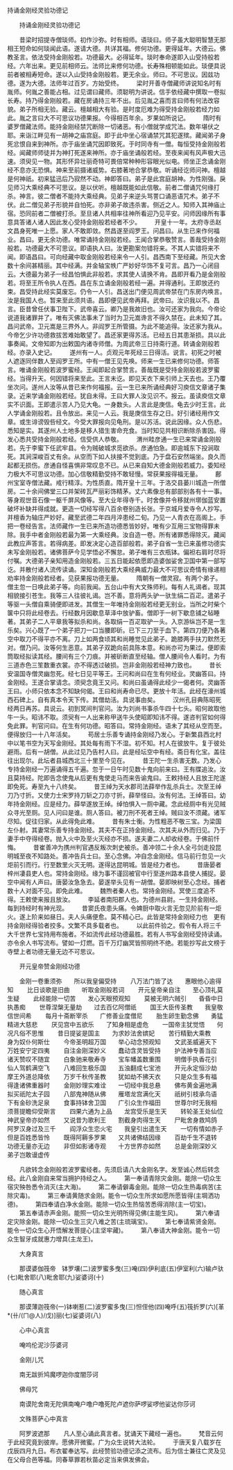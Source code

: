   持诵金刚经灵验功德记
　　




　　持诵金刚经灵验功德记

　　昔梁时招提寺僧琰师。初作沙弥。时有相师。语琰曰。师子虽大聪明智慧无那相王短命如何琰闻此语。遂请大德。共详其福。修何功德。更得延年。大德云。佛教圣言。依法受持金刚般若。功德最大。必得延年。琰时奉命遂即入山受持般若经。六年出来。更见前相师云。法师比来修何功德。长寿殊相顿能如此。琰便具说前者被相寿短命。遂以入山受持金刚般若。更无余业。师曰。不可思议。因兹功德。遂为大德。法师年过百岁。方始受终。
　　梁时开善寺僧藏师讲说知名时有胤师。何胤之善能占相。过见谓曰藏师。须聪明为讲说。信手依经藏中撰取一卷拟长寿。持乃得金刚般若。藏在房诵持三年不出。后见胤之喜而言曰师有何法改容貌。弟子所相无验。藏云。檀越相大有验。是时度厄难为得受持金刚般若经力如此。胤之言曰大不可思议功德果报。今得相百年余。岁果如所说记。
　　隋时有婆罗僧藏法师。能持金刚经禁咒断除一切诸恶。有小僧就学成咒法。数年堪伏之耶。来诣江畔见有一胡神之庙宫庭。即于此中坐心宿诵禁咒其犯遂殡。藏闻弟子身死忿恨自来到神所。亦于庙坐诵咒因即致死。于时同寺有一僧。每恒受持金刚般若经。闻藏师师徒并为神打死遂来神所。亦于庙坐诵般若经。至夜来闻有风声极大迅速。须臾见一物。其形怀异壮丽奇特可畏倍常种种形容眼光似电。师坐正念诵金刚经不息亦无恐惧。神来至前摄诸威势。右膝著地合掌恭敬。听诵经讫师问神。檀越是何神祇。初来猛迅后乃寂然不动。神即答曰。弟子是此宫庭胡神。为性刚强。戾见师习大乘经典不可思议。是以伏听。檀越既能如此信敬。前者二僧诵咒何缘打杀。神言。彼二僧者不能持大乘经典。见弟子来逆头骂詈口诵恶语咒术。弟子不伏。此二僧见弟子形貌并自怕死。亦非弟子故违杀害。侧近之人。知师入其神庙止宿。恐同前者二僧被打杀。至旦诸人共相率往神所看迎乃见平安。问师因缘所有事意具答诸人诸人因此发心受持金刚般若经者不少。
　　开皇十一年。太府寺丞赵文昌身死唯一上愿。家人不敢即敛。然昌遂至阎罗王。问昌曰。从生已来作何福业。昌曰。更无余功德。唯常诵持金刚般若经。王闻合掌恭敬赞言。善哉受持金刚般若。功德最大不可思议。即语执人曰。汝更勘案勿错将来。不其人实错将来不闻。即语昌曰。可向经藏中取金刚般若经来令一人引。昌西南下至经藏。所见大舍数十余间甚精丽。其中经满。并金轴宝帙广严妙好华饰不复可言。昌乃一心闭目云。大德最为弟子一经昌怕惧此非般若。求其使人请换不肯。昌即开看乃是金刚般若。将至王所令执人在西。昌在东立诵金刚般若经一遍。并得通利。王即放还约束。昌受持此经实莫废忘。仍令一人引。昌送出门便见周武帝禁在门东房内唤言。汝是我国人也。暂来至此须共语。昌即便见武帝再拜。武帝曰。汝识我以不。昌言。臣昔曾任伏事卫陛下。武帝喜云。卿乃是我故旧也。汝可还家为我向。今帝论说道我诸罪并了。唯有灭佛法事未了当时为卫元嵩谗言不得久禁在。此未知了其。昌问武帝。卫元嵩是三界外人。非阎罗王所管摄。为此不能追得。汝还家为我从。今帝乞少许功德救拔苦难始敢望了。昌还家更得苏活。已经五日其患渐损。具以此事奏闻。文帝知即为出敕国内诸寺师僧。为周武帝三日持斋行道。转诵金刚般若经。亦录入史记。
　　遂州有一人。贞观元年死经三日得活。说言。初死之时被人遮逐同伴数人至阎罗王所。中有一僧王见先唤。师来一生已来修何功德。师答言。唯诵金刚般若波罗蜜经。王闻即起合掌赞言。善哉既是受持金刚般若波罗蜜经。当得升天。何因错将来至此。王言未讫。即见天衣下来引师上天去也。王乃覆坐次问。遂州人汝等从昔已来作何福报。云一生已来所诵经典好习庾信文章诸子集录。近来学诵金刚般若经。犹自未得。王曰大罪人汝见识不。报云。虽读庾信文章实不识面。王即遣示苦人乃见大龟。一身数头。人言此是庚信。龟去少时王言。此人学诵金刚般若。且令放出。来见一人云。我是庚信生存之日。好引诸经用作文章。或生诽谤毁呰经文。今受大罪报向见龟刑。是以苏活。说此因缘。众人伤悲。悉知是实。其遂州人土地多是移人猎生害命充食。当时知见共相识断除杀害因。得发心悉共受持金刚般若经。信受供人恭敬。
　　渭州畦彦通一生已来常诵金刚般若。先于李蜜下任武牢县。令为贼破城求觅欲杀。彦通怕急。即逾城东下投涧取死。其涧深峻百丈有余。从空而下如人扶接不觉到底。乃于盘石安然端坐。良久而起都无损伤。彦通自怪喜惧非常叹息不已。从已来自知大德金刚般若威力。委知经力极大不可思议功德。加心信敬精勤受持不敢轻慢。常获果报得福无量。
　　鄜州宝室寺僧法藏。戒行精淳。为性质直。隋开皇十三年。于洛交县蒌川城造一所僧房。二十余间佛堂三口并架砖瓦严丽彩饰精茅。丈六素像总有部部别各有十一事。等身观世音石像一躯千屏风像等。至大业年得寺千。时舍像并令移就州墎伽蓝安置破坏补缺并得成就。更造一切经写得八百余卷别造长张。于京城月爱寺令人抄写。并檀香为轴庄严妙好。藏至武德二年四月淬患经二旬。乃见一人青衣在高阁上。手把一卷经告言。法师藏作一生已来所造功德悉皆妙好。唯有少互用三宝物得罪未除。我手中者金刚般若最为第一大乘经典。汝自造一卷。所有诸罪悉得除灭。藏闻此教应声答言。若得病差。即发决定心造百部般若。弟子自省一生已来虽修功德实未写金刚般若。诸佛菩萨今见学悟必不懈怠。弟子唯有三衣瓶钵。偏袒右肩时尽将付嘱。大德弟子亲知用造金刚般若。三五日能起依愿即造婆伽娑舍卫国中第一部写讫。并散付诸人流传读诵。深知金刚般若大乘经典威力最大不可思议奇情有缘递相劝率持金刚般若经者。见获果报功德无量。
　　隋朝有一僧灵寂。有两个弟子。僧主忽一日唤此弟子等。向前我闻。五台山中有大文殊师利。每有人礼谒者。现其相貌接引苍生。我等三人往彼礼谒。岂不善。意将两头驴一驮生绢二百疋。遣弟子等驱一头僧自乘骑便即进发。其僧生一年唯持金刚般若经更无别业。当所之时柴个箧中只将此经卷去。行经数月因歇息草泽中放驴畜。僧即于一树下歇息铺之毡睡著。其弟子二人平章我等拟杀和尚。各取绢一百疋取驴一头。入京游纵岂不是一生乐矣。兴心既了一个弟子把刀一口当腰即斫。已下三刀至于血下。第四刀便乃各著空中取刀不得平亦不离。刀上如两食顷其和尚睡觉见此弟子。跪膝两手扶刀默然无对。僧乃问。汝等何生恶意。其弟子双跪向前具陈本意。和尚亦可为果过。便即索筒取经拟读其经。腰间有三个刀痕。并被斫断直至经轴。僧人腰间令人看时。为有三道赤色三笙数重衣裳。亦不得透过破损。岂非金刚般若经神力致也。
　　昔长安温国寺僧灵幽忽死。经七日见平等王。王问和尚曰在生有何经业。灵幽答曰。持金刚经。王遂合掌请念。须臾念竟王又问。和尚曰虽诵得此经少一偈者何。灵幽答王曰。小师只依本念不知缺何偈。王曰和尚寿命已尽。更放十年活。此经在濠州城西石碑上。自有真本令天下传。其僧劫活。具说事由矣。
　　汉州孔目典陈昭死经两日再苏。具说云。初到冥间判官问。汝为刘尚书事杀牛四十七头。昭何故取他牛一头。昭讳不取。须臾有一人出来称甲送牛头使昭即知讳不得。遂咨判官如何得免此罪。判官问曰。在生有何功德。昭答曰。常持金刚经。语未了其经从空而至。便得放归一十八年活矣。
　　苟居士乐善专诵持金刚经乃发心。于新繁县西北村中以笔书空为天写金刚经。其处每有雨下不湿。初不知。村人在彼放牛。复于彼处避雨。后有一胡僧。从此过见乃告村人曰。此是经坛空中有经。斋日有化宝。盖往往出现尔。此坛者县城西北三十里至今见在。
　　昔王陀一生杀害无数。乃发心专持金刚经一万遍诵得五千遍。忽于一日午时见数十鬼向前来曰。王有牒追汝。汝且莫持经。陀即告念使鬼从后更有鬼使走马而来告谕鬼曰。王敕持经人且放王陀遂即免死。寿至九十八终矣。
　　昔王绰为天水郡司法薛举作乱杀兵士。次至王绰刀乃寸折。又使力士宋罗持刀斩之刀亦寸折。薛举怪曰。汝有何法。王绰答曰。幼年持金刚经。应是经力。薛举遂放王绰。绰怕惧入一厕中藏。念此经厕中有光见贼众寻光至厕。见人问曰是谁。厕人答曰。被刀刑不死者王绰。贼曰汝不须藏。诸军尽知。促往归家。从此得免此难。
　　昔有朱士衡。为性粗恶不敬三宝。为梁国左仆射。其妻常乐善专持金刚经。其夫不在正持金刚经。次其夫从外而归见。乃于妻手中夺得经卷。抛入火中及至火灭经亦不损。遂夫妻二人却收经卷。于佛前忏悔。
　　昔崔善冲为携州判官遇反叛次刺史被杀。善冲领二十余人全弓剑走投昆明城至夜不知路处。善冲告兵士曰。至心念佛。冲自念金刚经。信马前行忽见一火炬前引而行。行至数里火灭无明。遂得达昆明城。皆是经力者也。
　　昔唐晏者梓州凄县吏人也。常持金刚经。缘为事不谨回被官中行至遂州路本县使人捕捉。晏空中闻有人声曰。唐晏汝急急去。晏遂举头见有一胡僧。晏即映树至心念经。捕者数十人对面不见。即免此难。
　　魏煦者秦人也。常持金刚经。冥使三度追不得。王敕使来报且放汝。
　　李延者南阳郡人也。为德州县尉。一生持金刚经。每到持经时有神光现。
　　昔窦氏夜患头痛。令婢厨中取火言无忽见阶前有一炬火。遂上阶来如昼日。夫人头痛便愈。莫不精心已。此皆是常持金刚经力也　更有持金刚经得验者挍多。文繁不具多载者也。
　　以此前件验之。假令有人将三千大千世界七宝持用布施者。不如流传此经功德最胜。若有人书写金刚经受持读诵。亦令余人书写流布。譬如一灯燃。百千万灯幽冥皆照明终不绝。若能抄写此文榜于寺壁上者功德无量无边不可思议。

　　开元皇帝赞金刚经功德

　　金刚一卷重须弥　　所以我皇偏受持
　　八万法门皆了达　　惠眼他心逾得知
　　比日谈歌是旧曲　　听取金刚般若词
　　开元皇帝亲自注　　至心顶礼莫生疑
　　此经能除一切苦　　发心天眼预观知
　　莫被无明六贼引　　昏昏中日执愚痴
　　世尊涅槃无量劫　　过去百亿阿僧祇
　　国王大臣传圣教　　我皇敬信世间希
　　每月十斋断宰杀　　广修善业度僧尼
　　胎生卵生勤念佛　　勇猛精进大慈悲
　　厌见宫中五欲乐　　了知身相是虚危
　　一国帝主犹觉悟　　何况凡俗不思惟
　　昔日提娑是国主　　为求妙法舍嫔妃
　　苦行精勤大乘教　　身为奴仆何斯仕
　　今帝圣明超万国　　举心动念预观知
　　文武圣威遍天下　　万姓安宁定四夷
　　自注金刚深妙义　　蠢动含灵皆受持
　　护法神专善当应　　诸天赞叹不随宜
　　白象驰来敬寿寺　　宝车幡盖数重围
　　明僧手执香花引　　仙人驾鹤满空飞
　　八难回生极乐国　　五浊翻成七宝池
　　开元永定恒沙劫　　摩王外道总降依
　　万岁千秋传圣教　　犹如劫不拂天衣
　　只是众生多有福　　得逢诸佛重器时
　　金刚妙理实难诠　　一切经中我总悬
　　佛布黄金遍地满　　拟买祇陀太子园
　　八部鬼神随从佛　　雁塔龙宫满化天
　　祇树引枝承鸟语　　下有金砂洗足泉
　　食事持钵舍卫国　　广引众生作福田
　　世尊尔时无我相　　须菩提瞻仰受斯言
　　四果六通为上品　　龙宫受乐是生天
　　转轮圣王处仙位　　神武皇帝亦如然
　　又说昔为歌利王　　割截身肉得生天
　　尸毗舍身救鸠鸽　　阿罗汉身过及三千
　　阎浮众生恋火宅　　我皇引出遣生天
　　一切有情如赤子　　但是百姓悉皆怜
　　既得阿耨多罗果　　又共诸佛结因缘
　　百劫千生不退转　　功德无量亦无边
　　非但如影诸寺观　　十方世界亦如然
　　总是金刚深妙义　　弟子岂敢谩虚传

　　凡欲转念金刚般若波罗蜜经者。先须启请八大金刚名字。发至诚心然后转念经。此八金刚自来常当拥护持经之人。
　　第一奉请青除灾金刚。能除一切众生宿灾殃咎悉令消灭(主大海)。
　　第二奉请僻毒金刚。能除一切众生热毒病苦(主除灾毒)。
　　第三奉请黄随求金刚。能令一切众生所求如愿所愿皆得(主堈洒功德)。
　　第四奉请白净水金刚。能除一切众生热恼苦悉得消除(主一切宝)。
　　第五奉请赤声金刚。能照一切众生光明所得见佛(主能生风)。
　　第六奉请定灾除金刚。能除一切众生三灾八难之苦(主琉璃宝)。
　　第七奉请紫贤金刚。能令一切众生心开悟解发菩提心(主坚牢藏)。
　　第八奉请大神金刚。能令一切众生智牙成就惠力增具(主龙王)。

　　大身真言

　　那谟婆伽筏帝　钵罗壤(二)波罗蜜多曳(三)唵(四)伊利底(五)伊室利(六)输卢驮(七)毗舍耶(八)毗舍耶(九)娑婆诃(十)

　　随心真言

　　那谟薄迦筏帝(一)钵喇惹(二)波罗蜜多曳(三)怛侄他(四)唵呼(五)筏折罗(六)[革*(卄/(ㄇ@人)/戊)]丽(七)娑婆诃(八)

　　心中心真言

　　唵呜伦泥沙莎婆诃

　　金刚儿咒

　　南无跋折鸠魔啰迦你度闇莎诃

　　佛母咒

　　南谟陀舍南无陀俱南唵户噜户噜死陀卢遮你萨啰娑啰他娑达你莎诃

　　文殊菩萨心中真言

　　阿罗波遮那
　　凡人至心诵此真言者。犹诵天下藏经一遍也。
　　梵音云何于此经究竟到彼岸。愿佛开微蜜。广为众生说转大法轮。
　　于唐天复八载岁在戊辰四月九日。布衣翟奉达写。此经赞验功德记添之流布。后为信士兼往亡灵及见在父母合邑等福。同春草罪若秋苗必定当来俱发佛会。

